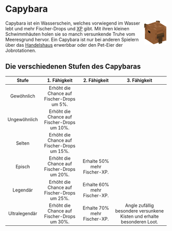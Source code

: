 # Capybara

<img align="right" width="70" eight="75" src="../../../assets/image/pets/Capybara.png">

Capybara ist ein Wasserschein, welches vorwiegend im Wasser lebt und mehr Fischer-Drops und [XP](../../pages/skills/fischer.md) gibt. Mit ihren kleinen Schwimmhäuten holen sie so manch versunkende Truhe vom Meeresgrund hervor.
Ein Capybara ist nur bei anderen Spielern über das [Handelshaus](../../pages/gebäude/handelshaus.md) erwerbbar oder den Pet-Eier der Jobrotationen.


## Die verschiedenen Stufen des Capybaras

| Stufe | 1. Fähigkeit | 2. Fähigkeit | 3. Fähigkeit |
|:-:|:-:|:-:|:-:|
| Gewöhnlich | Erhöht die Chance auf Fischer-Drops um 5%. |
| Ungewöhnlich | Erhöht die Chance auf Fischer-Drops um 10%. |
| Selten | Erhöht die Chance auf Fischer-Drops um 15%. |
| Episch | Erhöht die Chance auf Fischer-Drops um 20%. | Erhalte 50% mehr Fischer-XP. |
| Legendär | Erhöht die Chance auf Fischer-Drops um 25%. | Erhalte 60% mehr Fischer-XP. |
| Ultralegendär | Erhöht die Chance auf Fischer-Drops um 30%. | Erhalte 70% mehr Fischer-XP. | Angle zufällig besondere versunkene Kisten und erhalte besonderen Loot. |
